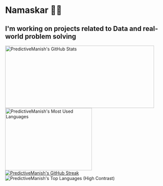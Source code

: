<!--![MasterHead](https://camo.githubusercontent.com/056e7476d3ce5dbab75be87c57ea62437aff5a218bccf8d0c4df0adaffc46e87/68747470733a2f2f696d616765732d7769786d702d6564333061383662386334636138383737373335393463322e7769786d702e636f6d2f662f63383363303034652d313337302d343735362d383865352d3430373164653739373038382f646764713862722d30396363376164362d613032312d343761352d623065302d3931376231326230663761372e676966) -->
<h1> Namaskar 🙏🏻</h1>

<h2> I'm working on projects related to Data and real-world problem solving </h2>

<img margin="auto" src="https://komarev.com/ghpvc/?username=PredictiveManish&color=orange&style=plastic&label=PROFILE+views" alt=""/>

<div>
  <!-- GitHub Stats -->
  <img height="200" width="479" alt="PredictiveManish's GitHub Stats" src="https://github-readme-stats.vercel.app/api?username=PredictiveManish&hide=contribs,stars&show=reviews,discussions_answered&show_icons=true&rank_icon=percentile&theme=transparent" />
  
  <!-- Top Languages -->
  <img height="200" width="279" alt="PredictiveManish's Most Used Languages" src="https://github-readme-stats.vercel.app/api/top-langs/?username=PredictiveManish&layout=compact&langs_count=10&theme=transparent" />
</div>

<!-- GitHub Streak -->
<a href="https://git.io/streak-stats">
  <img src="https://github-readme-streak-stats.herokuapp.com?user=PredictiveManish&theme=highcontrast" alt="PredictiveManish's GitHub Streak"/>
</a>

<!-- Top Languages (high contrast) -->
<img src="https://github-readme-stats.vercel.app/api/top-langs/?username=PredictiveManish&theme=highcontrast&hide_border=false&include_all_commits=true&count_private=true&layout=compact" alt="PredictiveManish's Top Languages (High Contrast)"/>
